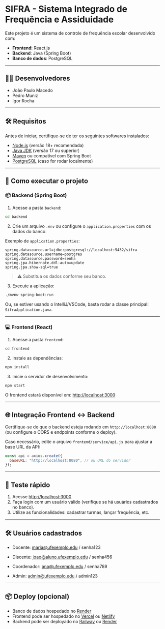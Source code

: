 
# SIFRA - Sistema Integrado de Frequência e Assiduidade

Este projeto é um sistema de controle de frequência escolar desenvolvido com:

- **Frontend**: React.js
- **Backend**: Java (Spring Boot)
- **Banco de dados**: PostgreSQL

---

## 👨‍💻 Desenvolvedores

- João Paulo Macedo 
- Pedro Muniz 
- Igor Rocha

---

## 🛠️ Requisitos

Antes de iniciar, certifique-se de ter os seguintes softwares instalados:

- [Node.js](https://nodejs.org/) (versão 18+ recomendada)
- [Java JDK](https://adoptopenjdk.net/) (versão 17 ou superior)
- [Maven](https://maven.apache.org/) ou compatível com Spring Boot
- [PostgreSQL](https://www.postgresql.org/) (caso for rodar localmente)

---

## 🚀 Como executar o projeto

### 📦 Backend (Spring Boot)

1. Acesse a pasta `backend`:

```bash
cd backend
```

2. Crie um arquivo `.env` ou configure o `application.properties` com os dados do banco:

Exemplo de `application.properties`:

```properties
spring.datasource.url=jdbc:postgresql://localhost:5432/sifra
spring.datasource.username=postgres
spring.datasource.password=senha
spring.jpa.hibernate.ddl-auto=update
spring.jpa.show-sql=true
```

> ⚠️ Substitua os dados conforme seu banco.

3. Execute a aplicação:

```bash
./mvnw spring-boot:run
```

Ou, se estiver usando o IntelliJ/VSCode, basta rodar a classe principal: `SifraApplication.java`.

---

### 💻 Frontend (React)

1. Acesse a pasta `frontend`:

```bash
cd frontend
```

2. Instale as dependências:

```bash
npm install
```

3. Inicie o servidor de desenvolvimento:

```bash
npm start
```

O frontend estará disponível em: [http://localhost:3000](http://localhost:3000)

---

## 🌐 Integração Frontend ↔ Backend

Certifique-se de que o backend esteja rodando em `http://localhost:8080` (ou configure o CORS e endpoints conforme o deploy).

Caso necessário, edite o arquivo `frontend/service/api.js` para ajustar a base URL da API:

```js
const api = axios.create({
  baseURL: "http://localhost:8080", // ou URL do servidor
});
```

---

## 🧪 Teste rápido

1. Acesse [http://localhost:3000](http://localhost:3000)
2. Faça login com um usuário válido (verifique se há usuários cadastrados no banco).
3. Utilize as funcionalidades: cadastrar turmas, lançar frequência, etc.

---

## 🛠️ Usuários cadastrados

- Docente:
maria@ufexemplo.edu / senha123

- Discente:
joao@aluno.ufexemplo.edu / senha456

- Coordenador:
ana@ufexemplo.edu / senha789

- Admin:
admin@ufexemplo.edu / admin123

---

## 📦 Deploy (opcional)

- Banco de dados hospedado no [Render](https://render.com/)
- Frontend pode ser hospedado no [Vercel](https://vercel.com/) ou [Netlify](https://www.netlify.com/)
- Backend pode ser deployado no [Railway](https://railway.app/) ou [Render](https://render.com/)

